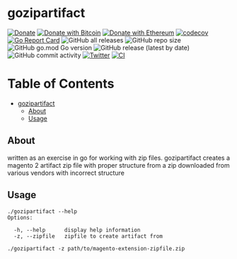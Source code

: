 # gozipartifact

[![Donate](https://img.shields.io/badge/Donate-PayPal-yellow.svg)](https://www.paypal.com/donate?business=YR6C4WB5CDZZL&no_recurring=0&item_name=contribute+to+open+source&currency_code=USD)
[![Donate with Bitcoin](https://en.cryptobadges.io/badge/micro/3Cd54T1EB6WHRcechq1dRCGF6vY2HHhkdk)](https://en.cryptobadges.io/donate/3Cd54T1EB6WHRcechq1dRCGF6vY2HHhkdk)
[![Donate with Ethereum](https://en.cryptobadges.io/badge/micro/0x064AA753EF36e5641E2Ee3C9BbC117F6aFe35F62)](https://en.cryptobadges.io/donate/0x064AA753EF36e5641E2Ee3C9BbC117F6aFe35F62)
[![codecov](https://codecov.io/gh/mr-pmillz/gozipartifact/branch/master/graph/badge.svg?token=27U39Y9ZQ2)](https://codecov.io/gh/mr-pmillz/gozipartifact)
[![Go Report Card](https://goreportcard.com/badge/github.com/mr-pmillz/gozipartifact)](https://goreportcard.com/report/github.com/mr-pmillz/gozipartifact)
![GitHub all releases](https://img.shields.io/github/downloads/mr-pmillz/gozipartifact/total?style=social)
![GitHub repo size](https://img.shields.io/github/repo-size/mr-pmillz/gozipartifact?style=plastic)
![GitHub go.mod Go version](https://img.shields.io/github/go-mod/go-version/mr-pmillz/gozipartifact?style=plastic)
![GitHub release (latest by date)](https://img.shields.io/github/v/release/mr-pmillz/gozipartifact?style=plastic)
![GitHub commit activity](https://img.shields.io/github/commit-activity/m/mr-pmillz/gozipartifact?style=plastic)
[![Twitter](https://img.shields.io/twitter/url?style=social&url=https%3A%2F%2Fgithub.com%2Fmr-pmillz%2Fgozipartifact)](https://twitter.com/intent/tweet?text=Wow:&url=https%3A%2F%2Fgithub.com%2Fmr-pmillz%2Fgozipartifact)
[![CI](https://github.com/mr-pmillz/gozipartifact/actions/workflows/go.yml/badge.svg)](https://github.com/mr-pmillz/gozipartifact/actions/workflows/go.yml)

Table of Contents
=================

* [gozipartifact](#gozipartifact)
    * [About](#about)
    * [Usage](#usage)

## About

written as an exercise in go for working with zip files.
gozipartifact creates a magento 2 artifact zip file with proper structure from a zip downloaded from various vendors with incorrect structure

## Usage

```shell
./gozipartifact --help
Options:

  -h, --help      display help information
  -z, --zipfile   zipfile to create artifact from
```

```shell
./gozipartifact -z path/to/magento-extension-zipfile.zip
```
